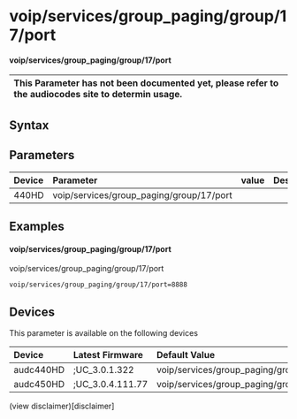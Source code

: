 ﻿---
description: voip/services/group_paging/group/17/port
search: false
---

# voip/services/group_paging/group/17/port

#### voip/services/group_paging/group/17/port


| This Parameter has not been documented yet, please refer to the audiocodes site to determin usage.  | 
| :--- |

## Syntax

## Parameters
|Device|Parameter|value|Description|
|:---|:---|:---|:---|
| 440HD | voip/services/group_paging/group/17/port |  |  |

## Examples
#### voip/services/group_paging/group/17/port

voip/services/group_paging/group/17/port

```
voip/services/group_paging/group/17/port=8888
```

## Devices
This parameter is available on the following devices

| Device | Latest Firmware | Default Value |
|:---|:---|:---|
| audc440HD | ;UC_3.0.1.322 | voip/services/group_paging/group/17/port=8888 
| audc450HD | ;UC_3.0.4.111.77 | voip/services/group_paging/group/17/port=8888 

(view disclaimer)[disclaimer]
